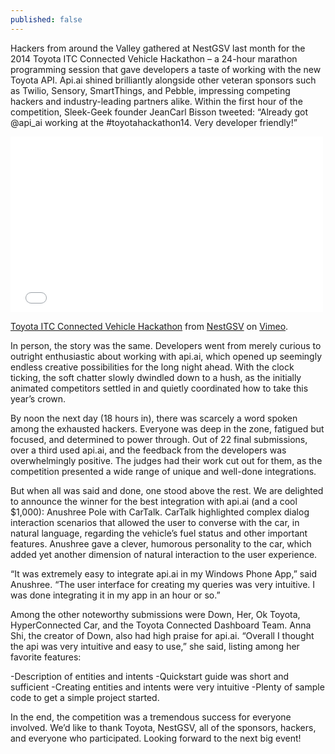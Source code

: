 ```yaml
---
published: false
---
```


Hackers from around the Valley gathered at NestGSV last month for the 2014 Toyota ITC Connected Vehicle Hackathon – a 24-hour marathon programming session that gave developers a taste of working with the new Toyota API. Api.ai shined brilliantly alongside other veteran sponsors such as Twilio, Sensory, SmartThings, and Pebble, impressing competing hackers and industry-leading partners alike. Within the first hour of the competition, Sleek-Geek founder JeanCarl Bisson tweeted: “Already got @api_ai working at the #toyotahackathon14.  Very developer friendly!” 

<iframe src="//player.vimeo.com/video/112318319" width="500" height="281" frameborder="0" webkitallowfullscreen mozallowfullscreen allowfullscreen></iframe> <p><a href="http://vimeo.com/112318319">Toyota ITC Connected Vehicle Hackathon</a> from <a href="http://vimeo.com/user19873465">NestGSV</a> on <a href="https://vimeo.com">Vimeo</a>.</p>


In person, the story was the same. Developers went from merely curious to outright enthusiastic about working with api.ai, which opened up seemingly endless creative possibilities for the long night ahead. With the clock ticking, the soft chatter slowly dwindled down to a hush, as the initially animated competitors settled in and quietly coordinated how to take this year’s crown.

By noon the next day (18 hours in), there was scarcely a word spoken among the exhausted hackers. Everyone was deep in the zone, fatigued but focused, and determined to power through. Out of 22 final submissions, over a third used api.ai, and the feedback from the developers was overwhelmingly positive. The judges had their work cut out for them, as the competition presented a wide range of unique and well-done integrations.

But when all was said and done, one stood above the rest. We are delighted to announce the winner for the best integration with api.ai (and a cool $1,000): Anushree Pole with CarTalk. CarTalk highlighted complex dialog interaction scenarios that allowed the user to converse with the car, in natural language, regarding the vehicle’s fuel status and other important features. Anushree gave a clever, humorous personality to the car, which added yet another dimension of natural interaction to the user experience. 

“It was extremely easy to integrate api.ai in my Windows Phone App,” said Anushree. “The user interface for creating my queries was very intuitive. I was done integrating it in my app in an hour or so.”

Among the other noteworthy submissions were Down, Her, Ok Toyota, HyperConnected Car, and the Toyota Connected Dashboard Team. Anna Shi, the creator of Down, also had high praise for api.ai. “Overall I thought the api was very intuitive and easy to use,” she said, listing among her favorite features:

-Description of entities and intents
-Quickstart guide was short and sufficient
-Creating entities and intents were very intuitive
-Plenty of sample code to get a simple project started.


In the end, the competition was a tremendous success for everyone involved. We’d like to thank Toyota, NestGSV, all of the sponsors, hackers, and everyone who participated. Looking forward to the next big event!

